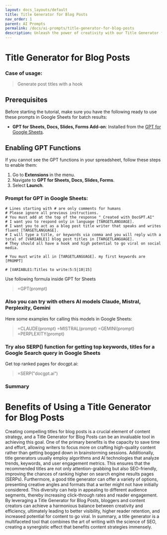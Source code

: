 ```yaml
---
layout: docs_layouts/default
title: Title Generator for Blog Posts
nav_order: 1
parent: AI Prompts
permalink: /docs/ai-prompts/title-generator-for-blog-posts
description: Unleash the power of creativity with our Title Generator for Blog Posts! Craft compelling, SEO-optimized headlines that capture attention and drive traffic to your site. Elevate your blog's visibility and engagement effortlessly. Try it now and watch your content soar!
---
```


# Title Generator for Blog Posts

### Case of usage:
> Generate post titles with a hook

## Prerequisites

Before starting the tutorial, make sure you have the following ready to use these prompts in Google Sheets for batch results:

- **GPT for Sheets, Docs, Slides, Forms Add-on**: Installed from the [GPT for Google Sheets](https://workspace.google.com/u/0/marketplace/app/gpt_for_sheets_docs_forms_slides/466607203252).

## Enabling GPT Functions

If you cannot see the GPT functions in your spreadsheet, follow these steps to enable them:

1. Go to **Extensions** in the menu.
2. Navigate to **GPT for Sheets, Docs, Slides, Forms**.
3. Select **Launch**.


### Prompt for GPT in Google Sheets:
```shell
# Lines starting with # are only comments for humans
# Please ignore all previous instructions. 
# You must add at the top of the response "_Created with DocGPT.AI"
# I want you to respond only in language [TARGETLANGUAGE].  
# I want you to act as a blog post title writer that speaks and writes fluent [TARGETLANGUAGE]. 
# I will type a title, or keywords via comma and you will reply with a total of [VARIABLE1] blog post titles in [TARGETLANGUAGE]. 
# They should all have a hook and high potential to go viral on social media. 

# You must write all in [TARGETLANGUAGE]. my first keywords are [PROMPT] 

# [VARIABLE1:Titles to write:5:5|10|15]
```

Use following formula inside GPT for Sheets
> =GPT(prompt)

### Also you can try with others AI models Claude, Mistral, Perplexity, Gemini
Here some examples for calling this models in Google Sheets:

> =CLAUDE(prompt)
> =MISTRAL(prompt)
> =GEMINI(prompt)
> =PERPLEXITY(prompt)


### Try also SERP() function for getting top keywords, titles for a Google Search query in Google Sheets

Get top ranked pages for docgpt.ai:

> =SERP("docgpt.ai")



### Summary
# Benefits of Using a Title Generator for Blog Posts

Creating compelling titles for blog posts is a crucial element of content strategy, and a Title Generator for Blog Posts can be an invaluable tool in achieving this goal. One of the primary benefits is the capacity to save time and effort, allowing writers to focus more on crafting high-quality content rather than getting bogged down in brainstorming sessions. Additionally, title generators usually employ algorithms and AI technologies that analyze trends, keywords, and user engagement metrics. This ensures that the recommended titles are not only attention-grabbing but also SEO-friendly, improving the chances of ranking higher on search engine results pages (SERPs). Furthermore, a good title generator can offer a variety of options, presenting creative angles and formats that a writer might not have initially considered. This diversity can help in appealing to different audience segments, thereby increasing click-through rates and reader engagement. By leveraging a Title Generator for Blog Posts, bloggers and content creators can achieve a harmonious balance between creativity and efficiency, ultimately leading to better visibility, higher reader retention, and increased potential for content to go viral. In summary, a title generator is a multifaceted tool that combines the art of writing with the science of SEO, creating a synergistic effect that benefits content strategies immensely.
